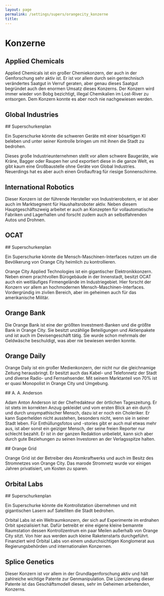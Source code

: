 ```yaml
---
layout: page
permalink: /settings/supers/orangecity_konzerne
title: 
---
```


# Konzerne

## Applied Chemicals

Applied Chemicals ist ein großer Chemiekonzern, der auch in der Genforschung sehr aktiv ist. Er ist vor allem durch sein gentechnisch verändertes Saatgut in Verruf geraten, aber genau dieses Saatgut begründet auch den enormen Umsatz dieses Konzerns. Der Konzern wird immer wieder von Bobg bezichtigt, illegal Chemikalien im Lost-River zu entsorgen. Dem Konzern konnte es aber noch nie nachgewiesen werden.

## Global Industries

<aside>
<div class="beispiel">
## Superschurkenplan

Ein Superschurke könnte die schweren Geräte mit einer bösartigen KI beleben und unter seiner Kontrolle bringen um mit ihnen die Stadt zu bedrohen.

</div>
</aside>
Dieses große Industrieunternehmen stellt vor allem schwere Baugeräte, wie Kräne, Bagger oder Raupen her und exportiert diese in die ganze Welt, es gibt kaum eine Großbaustelle ohne Geräte von Global Industries. Neuerdings hat es aber auch einen Großauftrag für riesige Sonnenschirme.

## International Robotics

Dieser Konzern ist der führende Hersteller von Industrierobotern, er ist aber auch im Marktsegment für Haushaltsroboter aktiv. Neben diesem Hauptgeschäftszweig arbeitet er auch an Konzepten für vollautomatische Fabriken und Lagerhallen und forscht zudem auch an selbstfahrenden Autos und Drohnen.

## OCAT

<aside>
<div class="beispiel">
## Superschurkenplan

Ein Superschurke könnte die Mensch-Maschinen-Interfaces nutzen um die Bevölkerung von Orange City heimlich zu kontrollieren.

</div>
</aside>
Orange City Applied Technologies ist ein gigantischer Elektronikkonzern. Neben einem prachtvollen Bürogebäude in der Innenstadt, besitzt OCAT auch ein weitläufiges Firmengelände im Industriegebiet. Hier forscht der Konzern vor allem an hochmodernen Mensch-Maschinen-Interfaces. Vordergründig im zivilen Bereich, aber im geheimen auch für das amerikanische Militär.

## Orange Bank

Die Orange Bank ist eine der größten Investment-Banken und die größte Bank in Orange City. Sie besitzt unzählige Beteiligungen und Aktienpakete und ist auch im Devisengeschäft tätig. Sie wurde schon mehrmals der Geldwäsche beschuldigt, was aber nie bewiesen werden konnte.

## Orange Daily

Orange Daily ist ein großer Medienkonzern, der nicht nur die gleichnamige Zeitung herausbringt. Er besitzt auch das Kabel- und Telefonnetz der Stadt und diverse Radio- und Fernsehsender. Mit seinem Marktanteil von 70% ist er quasi Monopolist in Orange City und Umgebung.

<div class="hinweis">
## A. A. Anderson

Adam Anton Anderson ist der Chefredakteur der örtlichen Tageszeitung. Er ist stets im korrekten Anzug gekleidet und vom ersten Blick an ein durch und durch unsympathischer Mensch, dazu ist er noch ein Choleriker. Er kann Superhelden nicht ausstehen, besonders nicht, wenn sie in seiner Stadt leben. Für Enthüllungsfotos und -stories gibt er auch mal etwas mehr aus, ist aber sonst ein geiziger Mensch, der seine freien Reporter nur schlecht bezahlt. Er ist in der ganzen Redaktion unbeliebt, kann sich aber durch gute Beziehungen zu seinen Investoren an der Verlagsspitze halten.

</div>
## Orange Grid

Orange Grid ist der Betreiber des Atomkraftwerks und auch im Besitz des Stromnetzes von Orange City. Das marode Stromnetz wurde vor einigen Jahren privatisiert, um Kosten zu sparen.

## Orbital Labs

<aside>
<div class="beispiel">
## Superschurkenplan

Ein Superschurke könnte die Kontrollstation übernehmen und mit gigantischen Lasern auf Satelliten die Stadt bedrohen.

</div>
</aside>
Orbital Labs ist ein Weltraumkonzern, der sich auf Experimente im erdnahen Orbit spezialisiert hat. Dafür betreibt er eine eigene kleine bemannte Raumstation dessen Kontrollzentrum ein paar Meilen außerhalb von Orange City sitzt. Von hier aus werden auch kleine Raketenstarts durchgeführt. Finanziert wird Orbital Labs von einem undurchsichtigen Konglomerat aus Regierungsbehörden und internationalen Konzernen.

## Splice Genetics

Dieser Konzern ist vor allem in der Grundlagenforschung aktiv und hält zahlreiche wichtige Patente zur Genmanipulation. Die Lizenzierung dieser Patente ist das Geschäftsmodell dieses, sehr im Geheimen arbeitenden, Konzerns.


